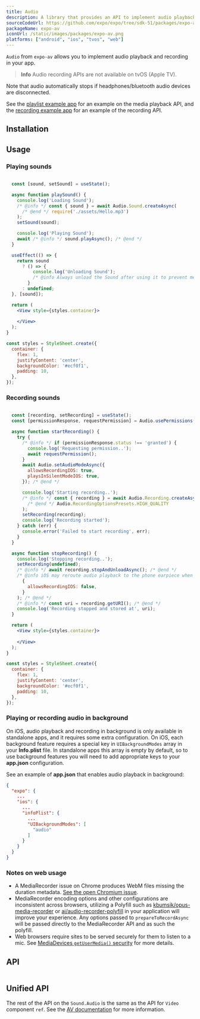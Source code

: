 ```yaml
---
title: Audio
description: A library that provides an API to implement audio playback and recording in apps.
sourceCodeUrl: https://github.com/expo/expo/tree/sdk-51/packages/expo-av
packageName: expo-av
iconUrl: /static/images/packages/expo-av.png
platforms: ["android", "ios", "tvos", "web"]
---
```


`Audio` from `expo-av` allows you to implement audio playback and recording in your app.

> **Info** Audio recording APIs are not available on tvOS (Apple TV).

Note that audio automatically stops if headphones/bluetooth audio devices are disconnected.

See the [playlist example app](https://github.com/expo/playlist-example) for an example on the media playback API, and the [recording example app](https://github.com/expo/audio-recording-example) for an example of the recording API.

## Installation

## Usage

### Playing sounds

```jsx

  const [sound, setSound] = useState();

  async function playSound() {
    console.log('Loading Sound');
    /* @info */ const { sound } = await Audio.Sound.createAsync(
      /* @end */ require('./assets/Hello.mp3')
    );
    setSound(sound);

    console.log('Playing Sound');
    await /* @info */ sound.playAsync(); /* @end */
  }

  useEffect(() => {
    return sound
      ? () => {
          console.log('Unloading Sound');
          /* @info Always unload the Sound after using it to prevent memory leaks.*/ sound.unloadAsync(); /* @end */
        }
      : undefined;
  }, [sound]);

  return (
    <View style={styles.container}>
      
    </View>
  );
}

const styles = StyleSheet.create({
  container: {
    flex: 1,
    justifyContent: 'center',
    backgroundColor: '#ecf0f1',
    padding: 10,
  },
});
```

### Recording sounds

```jsx

  const [recording, setRecording] = useState();
  const [permissionResponse, requestPermission] = Audio.usePermissions();

  async function startRecording() {
    try {
      /* @info */ if (permissionResponse.status !== 'granted') {
        console.log('Requesting permission..');
        await requestPermission();
      }
      await Audio.setAudioModeAsync({
        allowsRecordingIOS: true,
        playsInSilentModeIOS: true,
      }); /* @end */

      console.log('Starting recording..');
      /* @info */ const { recording } = await Audio.Recording.createAsync(
        /* @end */ Audio.RecordingOptionsPresets.HIGH_QUALITY
      );
      setRecording(recording);
      console.log('Recording started');
    } catch (err) {
      console.error('Failed to start recording', err);
    }
  }

  async function stopRecording() {
    console.log('Stopping recording..');
    setRecording(undefined);
    /* @info */ await recording.stopAndUnloadAsync(); /* @end */
    /* @info iOS may reroute audio playback to the phone earpiece when recording is allowed, so disable once finished. */ await Audio.setAudioModeAsync(
      {
        allowsRecordingIOS: false,
      }
    ); /* @end */
    /* @info */ const uri = recording.getURI(); /* @end */
    console.log('Recording stopped and stored at', uri);
  }

  return (
    <View style={styles.container}>
      
    </View>
  );
}

const styles = StyleSheet.create({
  container: {
    flex: 1,
    justifyContent: 'center',
    backgroundColor: '#ecf0f1',
    padding: 10,
  },
});
```

### Playing or recording audio in background&ensp;

On iOS, audio playback and recording in background is only available in standalone apps, and it requires some extra configuration.
On iOS, each background feature requires a special key in `UIBackgroundModes` array in your **Info.plist** file.
In standalone apps this array is empty by default, so to use background features you will need to add appropriate keys to your **app.json** configuration.

See an example of **app.json** that enables audio playback in background:

```json
{
  "expo": {
    ...
    "ios": {
      ...
      "infoPlist": {
        ...
        "UIBackgroundModes": [
          "audio"
        ]
      }
    }
  }
}
```

### Notes on web usage

- A MediaRecorder issue on Chrome produces WebM files missing the duration metadata. [See the open Chromium issue](https://bugs.chromium.org/p/chromium/issues/detail?id=642012).
- MediaRecorder encoding options and other configurations are inconsistent across browsers, utilizing a Polyfill such as [kbumsik/opus-media-recorder](https://github.com/kbumsik/opus-media-recorder) or [ai/audio-recorder-polyfill](https://github.com/ai/audio-recorder-polyfill) in your application will improve your experience. Any options passed to `prepareToRecordAsync` will be passed directly to the MediaRecorder API and as such the polyfill.
- Web browsers require sites to be served securely for them to listen to a mic. See [MediaDevices `getUserMedia()` security](https://developer.mozilla.org/en-US/docs/Web/API/MediaDevices/getUserMedia#security) for more details.

## API

```js

```

## Unified API

The rest of the API on the `Sound.Audio` is the same as the API for `Video` component `ref`. See the [AV documentation](av/#playback) for more information.